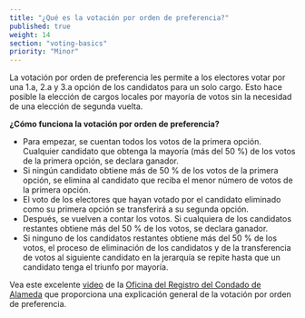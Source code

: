 ```yaml
---
title: "¿Qué es la votación por orden de preferencia?"
published: true
weight: 14
section: "voting-basics"
priority: "Minor"
---
```

La votación por orden de preferencia les permite a los electores votar por una 1.a, 2.a y 3.a opción de los candidatos para un solo cargo. Esto hace posible la elección de cargos locales por mayoría de votos sin la necesidad de una elección de segunda vuelta.

**¿Cómo funciona la votación por orden de preferencia?**
- Para empezar, se cuentan todos los votos de la primera opción. Cualquier candidato que obtenga la mayoría (más del 50 %) de los votos de la primera opción, se declara ganador.
- Si ningún candidato obtiene más de 50 % de los votos de la primera opción, se elimina al candidato que reciba el menor número de votos de la primera opción.
- El voto de los electores que hayan votado por el candidato eliminado como su primera opción se transferirá a su segunda opción.
- Después, se vuelven a contar los votos. Si cualquiera de los candidatos restantes obtiene más del 50 % de los votos, se declara ganador.
- Si ninguno de los candidatos restantes obtiene más del 50 % de los votos, el proceso de eliminación de los candidatos y de la transferencia de votos al siguiente candidato en la jerarquía se repite hasta que un candidato tenga el triunfo por mayoría.

Vea este excelente [video](https://www.youtube.com/watch?v=tlobSd2QDoU) de la [Oficina del Registro del Condado de Alameda](https://www.acgov.org/rov/rcv/faq.htm) que proporciona una explicación general de la votación por orden de preferencia.

